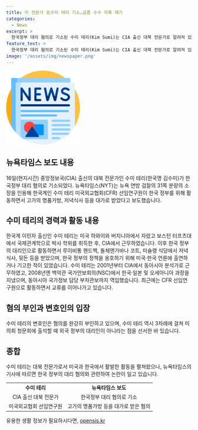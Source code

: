 ```yaml
---
title: 미 전문가 北수미 테리 기소…금품 수수 의혹 제기
categories:
  - News
excerpt: >
  한국정부 대리 혐의로 기소된 수미 테리(Kim Sumi)는 CIA 출신 대북 전문가로 알려져 있으며, 미 연방 검찰의 소장에 따르면 한국 정부를 위해 활동하며 명품가방, 저녁 식사 등을 대가로 받았다고 보도됐다. 수미 테리는 CIA에서 근무한 경력이 있으며, 한국과의 교류가 활발한 등 최근까지도 활동 중이었다. 그녀의 변호인은 이 같은 혐의를 완강히 부인하고 있다.
feature_text: >
  한국정부 대리 혐의로 기소된 수미 테리(Kim Sumi)는 CIA 출신 대북 전문가로 알려져 있으며, 미 연방 검찰의 소장에 따르면 한국 정부를 위해 활동하며 명품가방, 저녁 식사 등을 대가로 받았다고 보도됐다. 수미 테리는 CIA에서 근무한 경력이 있으며, 한국과의 교류가 활발한 등 최근까지도 활동 중이었다. 그녀의 변호인은 이 같은 혐의를 완강히 부인하고 있다.
image: '/assets/img/newspaper.png'
---
```


<p><img src="/assets/img/newspaper.png" alt="kimp 속보" /></p>

<h2 data-ke-size="size26">뉴욕타임스 보도 내용</h2>

<p data-ke-size="size16">16일(현지시간) 중앙정보국(CIA) 출신의 대북 전문가인 수미 테리(한국명 김수미)가 한국정부 대리 혐의로 기소되었다. 뉴욕타임스(NYT)는 뉴욕 연방 검찰의 31쪽 분량의 소장을 인용해 한국계인 수미 테리 미국외교협회(CFR) 선임연구원이 한국 정부를 위해 활동하면서 고가의 명품가방, 저녁식사 등을 대가로 받았다고 보도했습니다.</p>

<h2 data-ke-size="size26">수미 테리의 경력과 활동 내용</h2>

<p data-ke-size="size16">한국계 이민자 출신인 수미 테리는 미국 하와이와 버지니아에서 자랐고 보스턴 터프츠대에서 국제관계학으로 박사 학위를 취득한 후, CIA에서 근무하였습니다. 이후 한국 정부의 대리인으로 활동하면서 루이비통 핸드백, 돌체앤가바나 코트, 미슐랭 식당에서 저녁 식사, 뒷돈 등을 받았으며, 한국 정부의 정책을 옹호하기 위해 미국·한국 언론에 출연하거나 기고한 적이 있었습니다. 수미 테리는 2001년부터 CIA에서 동아시아 분석가로 근무하였고, 2008년엔 백악관 국가안보회의(NSC)에서 한국·일본 및 오세아니아 과장을 지냈으며, 동아시아 국가정보 담당 부차관보까지 역임했습니다. 최근에는 CFR 선임연구원으로 활동하면서 교류를 이어나가고 있습니다.</p>

<h2 data-ke-size="size26">혐의 부인과 변호인의 입장</h2>

<p data-ke-size="size16">수미 테리의 변호인은 혐의를 완강히 부인하고 있으며, 수미 테리 역시 3차례에 걸쳐 미 의회 청문회에 출석할 때 외국 정부의 대리인이 아니라는 점을 선서한 바 있습니다.</p>

<h2 data-ke-size="size26">종합</h2>

<p data-ke-size="size16">수미 테리는 대북 전문가로서 미국과 한국에서 활발한 활동을 펼쳐왔으나, 뉴욕타임스의 기사에 따르면 한국 정부의 대리 혐의와 관련하여 논란이 일고 있습니다.</p>

<table data-align="center"><tbody><tr><td style="text-align: center; height: 17px;"><b>수미 테리</b></td><td style="text-align: center; height: 17px;"><b>뉴욕타임스 보도</b></td></tr><tr><td style="text-align: center; height: 17px;">CIA 출신 대북 전문가</td><td style="text-align: center; height: 17px;">한국정부 대리 혐의로 기소</td></tr><tr><td style="text-align: center; height: 17px;">미국외교협회 선임연구원</td><td style="text-align: center; height: 17px;">고가의 명품가방 등을 대가로 받은 혐의</td></tr></tbody></table>
유용한 생활 정보가 필요하시다면, <a href="https://opensis.kr" rel="dofollow">opensis.kr</a>


